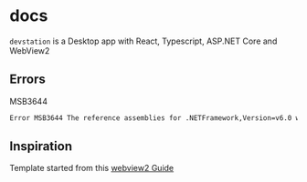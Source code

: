 # docs

`devstation` is a Desktop app with React, Typescript, ASP.NET Core and WebView2

## Errors

MSB3644

```bash
Error MSB3644 The reference assemblies for .NETFramework,Version=v6.0 were not found. To resolve this, install the Developer Pack (SDK/Targeting Pack) for this framework version or retarget your application. You can download .NET Framework Developer Packs at https://aka.ms/msbuild/developerpacks MydevStation C:\Program Files (x86)\Microsoft Visual Studio\2019\Enterprise\MSBuild\Current\Bin\Microsoft.Common.CurrentVersion.targets 1177
```

## Inspiration

Template started from this [webview2 Guide](https://www.codementor.io/@gabrieleferreri/write-a-desktop-app-with-react-typescript-asp-net-core-and-webview2-1irclqmu8f)
